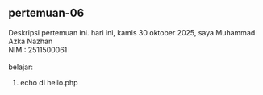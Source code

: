 ﻿## pertemuan-06

Deskripsi pertemuan ini.
hari ini, kamis 30 oktober 2025,
saya Muhammad Azka Nazhan<br>
NIM : 2511500061<br>
<br>
belajar:<br>
<ol>
 <li>echo di hello.php</li>
 </ol>